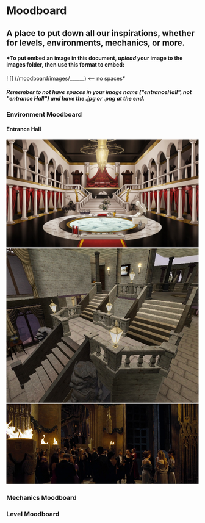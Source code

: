 # Moodboard
## A place to put down all our inspirations, whether for levels, environments, mechanics, or more.

#### *To put embed an image in this document, _upload_ your image to the images folder, then use this format to embed:
! [] (/moodboard/images/______)   <-- no spaces*
#### *Remember to not have spaces in your image name ("entranceHall", not "entrance Hall") and have the .jpg or .png at the end.*

### Environment Moodboard


#### Entrance Hall

![](/moodboard/images/entrancehall.jpg)
![](/moodboard/images/entrancehall1.jpg)
![](/moodboard/images/entrancehall2.jpg)

### Mechanics Moodboard

### Level Moodboard
